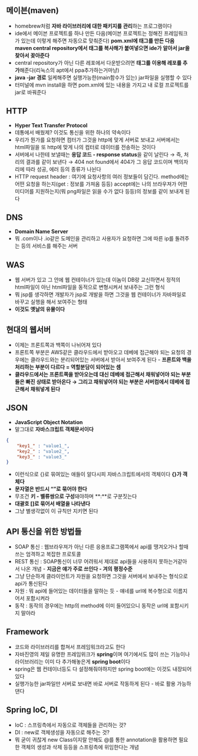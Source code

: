 ## 메이븐(maven)

- homebrew처럼 **자바 라이브러리에 대한 패키지를 관리**하는 프로그램이다
- ide에서 메이븐 프로젝트를 하나 만든 다음(메이븐 프로젝트는 정해진 프레임워크가 있는데 이렇게 해주면 자동으로 맞춰준다) **pom.xml에 <dependencies>태그를 만든 다음 maven central repository에서 <dependency>태그를 복사해가 붙여넣으면 ide가 알아서 jar을 찾아서 꽂아준다**
- central repository가 아닌 다른 레포에서 다운받으려면 **<repositories> 태그를 이용해 레포를 추가**해준다(리눅스의 apt에서 ppa추가하는거마냥)
- **java -jar 경로** 일케해주면 실행가능한(main함수가 있는) jar파일을 실행할 수 있다
- 터미널에 mvn install을 하면 pom.xml에 있는 내용을 가지고 내 로컬 프로젝트를 jar로 바꿔준다

## HTTP

- **Hyper Text Transfer Protocol**
- 데통에서 배웠제? 이것도 통신을 위한 하나의 약속이다
- 우리가 뭔가를 요청하면 컴터가 그것을 http에 맞게 서버로 보내고 서버에서는 html파일을 또 http에 맞게 나의 컴터로 데이터를 전송하는 것이다
- 서버에서 나한테 보낼때는 **응답 코드 - response status**을 같이 날린다 → 즉, 처리의 결과를 같이 보낸다 → 404 not found에서 404가 그 응답 코드이며 백의자리에 따라 성공, 에러 등의 종류가 나뉜다
- HTTP request header : 여기에 요청사항의 여러 정보들이 담긴다. method에는 어떤 요청을 하는지(get : 정보를 가져옴 등등) accept에는 나의 브라우져가 어떤 미디어를 지원하는지(뭐 png파일은 읽을 수가 없다 등등)의 정보를 같이 보내게 된다

## DNS

- **Domain Name Server**
- 뭐 .com이나 .io같은 도메인을 관리하고 사용자가 요청하면 그에 따른 ip를 돌려주는 등의 서비스를 해주는 서버

## WAS

- 웹 서버가 있고 그 안에 웹 컨테이너가 있는데 이놈이 DB랑 교신하면서 정적의 html파일이 아닌 html파일을 동적으로 변형시켜서 보내주는 그런 형식
- 뭐 jsp를 생각하면 개발자가 jsp로 개발을 하면 그것을 웹 컨테이너가 자바파일로 바꾸고 실행을 해서 보여주는 형태
- **이것도 옛날의 유물이다**

## 현대의 웹서버

- 이제는 프론트쪽과 백쪽이 나뉘어져 있다
- 프론트쪽 부분은 AWS같은 클라우드에서 받아오고 데베에 접근해야 되는 요청의 경우에는 클라우드와는 분리되어있는 서버에서 받아서 보여주게 된다 - **프론트와 백을 처리하는 부분이 다르다 = 역할분담이 되어있는 셈**
- **클라우드에서는 프론트쪽을 받아오는데 대신 데베에 접근해서 채워넣어야 되는 부분들은 빠진 상태로 받아온다 → 그리고 채워넣어야 되는 부분은 서버컴에서 데베에 접근해서 채워넣게 된다**

## JSON

- **JavaScript Object Notation**
- 말그대로 **자바스크립트 객체문서이다**

```json
{
    "key1_" : "value1_",
    "key2_" : "value2_",
    "key3_" : "value3_"
}
```

- 이런식으로 {}로 묶여있는 애들이 알다시피 자바스크립트에서의 객체이다 **{}가 객체다**
- **문자열은 반드시 “”로 묶어야 한다**
- 무조건 **키 - 벨류쌍으로 구성**돼야하며 **:**로 구분짓는다
- **대괄호 []로 묶어서 배열을 나타낸다**
- 그냥 별생각없이 이 규칙만 지키면 된다

## API 통신을 위한 방법들

- SOAP 통신 : 웹브라우져가 아닌 다른 응용프로그램쪽에서 api를 땡겨오거나 할때 쓰는 엄격하고 복잡한 프로토콜
- REST 통신 : SOAP통신이 너무 어려워서 제대로 api들을 사용하지 못하는거같아서 나온 개념 - **지금은 얘가 주로 쓰인다 - 겨의 평정수준**
- 그냥 단순하게 클라이언트가 자원을 요청하면 그것을 서버에서 보내주는 형식으로 api가 통신된다
- 자원 : 뭐 api에 들어있는 데이터들을 말하는 듯 - 얘네를 url에 복수형으로 이름지어서 포함시켜라
- 동작 : 동작의 경우에는 http의 method에 이미 들어있으니 동작은 url에 포함시키지 말아라

## Framework

- 코드와 라이브러리를 합쳐서 프레임워크라고도 한다
- 자바진영의 제일 유명한 프레임위크가 **spring**이며 여기에서도 많이 쓰는 기능이나 라이브러리는 이미 다 추가해놓은게 **spring boot**이다
- spring은 웹 컨테이너등도 다 설정해줘야하지만 spring boot에는 이것도 내장되어 있다
- 실행가능한 jar파일만 서버로 보내면 바로 서버로 작동하게 된다 - 바로 활용 가능하댄다

## Spring IoC, DI

- IoC : 스프링측에서 자동으로 객체들을 관리하는 것?
- DI : new로 객체생성을 자동으로 해주는 것?
- 뭐 굳이 귀찮게 new Class이지랄 안해도 @를 통한 annotation을 활용하면 필요한 객체의 생성과 삭제 등등을 스프링측에 위임한다는 개념